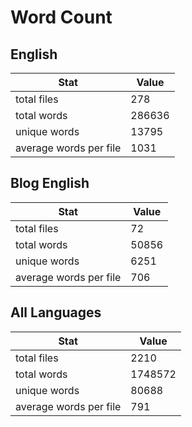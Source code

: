 # Word Count

## English

Stat | Value
---- | -----
total files | 278
total words | 286636
unique words | 13795
average words per file | 1031

## Blog English

Stat | Value
---- | -----
total files | 72
total words | 50856
unique words | 6251
average words per file | 706

## All Languages

Stat | Value
---- | -----
total files | 2210
total words | 1748572
unique words | 80688
average words per file | 791
